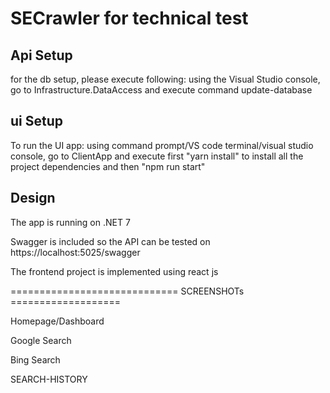 # SECrawler for technical test



## Api Setup
for the db setup, please execute following:
using the Visual Studio console, go to Infrastructure.DataAccess and execute command update-database

## ui Setup
To run the UI app:
using command prompt/VS code terminal/visual studio console, go to ClientApp and execute first "yarn install" to install all the project dependencies and then "npm run start"

## Design
The app is running on .NET 7

Swagger is included so the API can be tested on https://localhost:5025/swagger

The frontend project is implemented using react js


============================= SCREENSHOTs ===================

Homepage/Dashboard

Google Search

Bing Search


SEARCH-HISTORY



